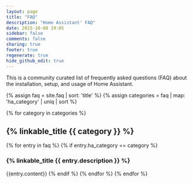 ```yaml
---
layout: page
title: "FAQ"
description: "Home Assistant' FAQ"
date: 2015-10-08 19:05
sidebar: false
comments: false
sharing: true
footer: true
regenerate: true
hide_github_edit: true
---
```


This is a community curated list of frequently asked questions (FAQ) about the installation, setup, and usage of Home Assistant.

{% assign faq = site.faq | sort: 'title' %}
{% assign categories = faq | map: 'ha_category' | uniq | sort %}

{% for category in categories %}
## {% linkable_title {{ category }} %}

  {% for entry in faq %}
    {% if entry.ha_category == category %}
### {% linkable_title {{ entry.description }} %}
{{entry.content}}
    {% endif %}
  {% endfor %}
{% endfor %}
